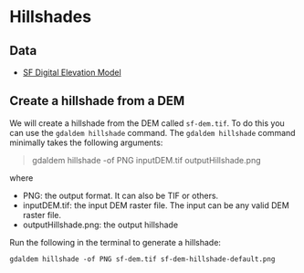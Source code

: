 # Hillshades

## Data


* [SF Digital Elevation Model](https://prd-tnm.s3.amazonaws.com/StagedProducts/Elevation/13/GridFloat/n38w123.zip)


## Create a hillshade from a DEM

We will create a hillshade from the DEM called `sf-dem.tif`. To do this you can use the `gdaldem hillshade` command. The `gdaldem hillshade` command minimally takes the following arguments:

> gdaldem hillshade -of PNG inputDEM.tif outputHillshade.png

where

* PNG: the output format. It can also be TIF or others.
* inputDEM.tif: the input DEM raster file. The input can be any valid DEM raster file.
* outputHillshade.png: the output hillshade

Run the following in the terminal to generate a hillshade:

```
gdaldem hillshade -of PNG sf-dem.tif sf-dem-hillshade-default.png
```